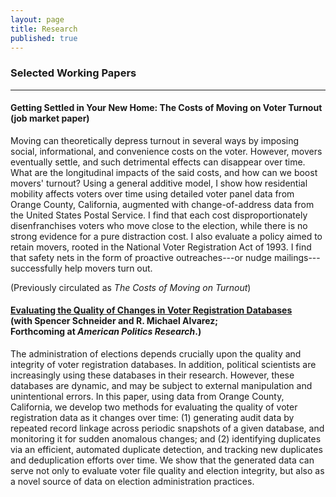 ```yaml
---
layout: page
title: Research
published: true
---
```


### Selected Working Papers

--------------------------------------

#### Getting Settled in Your New Home: The Costs of Moving on Voter Turnout <br/> (job market paper)

Moving can theoretically depress turnout in several ways by imposing social, informational, and convenience costs on the voter. However, movers eventually settle, and such detrimental effects can disappear over time. What are the longitudinal impacts of the said costs, and how can we boost movers' turnout? Using a general additive model, I show how residential mobility affects voters over time using detailed voter panel data from Orange County, California, augmented with change-of-address data from the United States Postal Service. I find that each cost disproportionately disenfranchises voters who move close to the election, while there is no strong evidence for a pure distraction cost. I also evaluate a policy aimed to retain movers, rooted in the National Voter Registration Act of 1993. I find that safety nets in the form of proactive outreaches---or nudge mailings---successfully help movers turn out. 

(Previously circulated as *The Costs of Moving on Turnout*)

#### [Evaluating the Quality of Changes in Voter Registration Databases](http://vote.caltech.edu/working-papers/134) <br/> (with Spencer Schneider and R. Michael Alvarez; <br/> Forthcoming at *American Politics Research*.)

The administration of elections depends crucially upon the quality and integrity of voter registration databases. In addition, political scientists are increasingly using these databases in their research. However, these databases are dynamic, and may be subject to external manipulation and unintentional errors. In this paper, using data from Orange County, California, we develop two methods for evaluating the quality of voter registration data as it changes over time: (1) generating audit data by repeated record linkage across periodic snapshots of a given database, and monitoring it for sudden anomalous changes; and (2) identifying duplicates via an efficient, automated duplicate detection, and tracking new duplicates and deduplication efforts over time. We show that the generated data can serve not only to evaluate voter file quality and election integrity, but also as a novel source of data on election administration practices.

